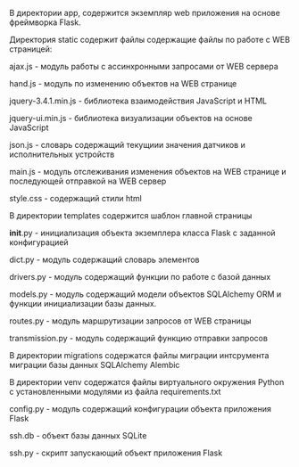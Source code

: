 В директории app, содержится экземпляр web приложения на основе фреймворка Flask.

Директория static содержит файлы содержащие файлы по работе с WEB страницей:

ajax.js - модуль работы с ассинхронными запросами от WEB сервера

hand.js - модуль по изменению объектов на WEB странице

jquery-3.4.1.min.js - библиотека взаимодействия JavaScript и HTML

jquery-ui.min.js - библиотека визуализации объектов на основе JavaScript

json.js - словарь содержащий текущиии значения датчиков и исполнительных устройств

main.js - модуль отслеживания изменения объектов на WEB странице и последующей отправкой на WEB сервер

style.css - содержащий стили html

В директории templates содержится шаблон главной страницы

__init__.py - инициализация объекта экземплера класса Flask с заданной конфигурацией

dict.py - модуль содержащий словарь элементов

drivers.py - модуль содержащий функции по работе с базой данных

models.py - модуль содержащий модели объектов SQLAlchemy ORM и функции инициализации базы данных.

routes.py - модуль маршрутизации запросов от WEB страницы

transmission.py - модуль содержащий функцию отправки запросов

В директории migrations содержатся файлы миграции интсрумента миграции базы данных SQLAlchemy Alembic

В директории venv содержатся файлы виртуального окружения Python c установленными модулями из файла requirements.txt

config.py - модуль содержащий конфигурации объекта приложения Flask

ssh.db - объект базы данных SQLite

ssh.py - скрипт запускающий объект приложения Flask








